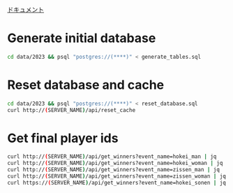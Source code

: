 
[ドキュメント](doc/README.md)

# Generate initial database

```bash
cd data/2023 && psql "postgres://(****)" < generate_tables.sql
```

# Reset database and cache

```bash
cd data/2023 && psql "postgres://(****)" < reset_database.sql
curl http://(SERVER_NAME)/api/reset_cache
```

# Get final player ids

```bash
curl http://(SERVER_NAME)/api/get_winners?event_name=hokei_man | jq
curl http://(SERVER_NAME)/api/get_winners?event_name=hokei_woman | jq
curl http://(SERVER_NAME)/api/get_winners?event_name=zissen_man | jq
curl http://(SERVER_NAME)/api/get_winners?event_name=zissen_woman | jq
curl https://(SERVER_NAME)/api/get_winners?event_name=hokei_sonen | jq
```
